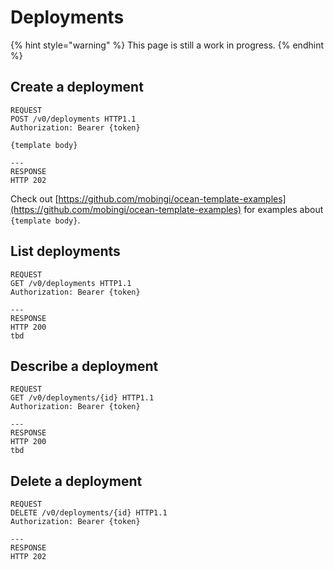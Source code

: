 # Deployments

{% hint style="warning" %}
This page is still a work in progress.
{% endhint %}

## Create a deployment

```http
REQUEST
POST /v0/deployments HTTP1.1
Authorization: Bearer {token}

{template body}

---
RESPONSE
HTTP 202
```

Check out [https://github.com/mobingi/ocean-template-examples](https://github.com/mobingi/ocean-template-examples) for examples about `{template body}`.

## List deployments

```http
REQUEST
GET /v0/deployments HTTP1.1
Authorization: Bearer {token}

---
RESPONSE
HTTP 200
tbd
```

## Describe a deployment

```http
REQUEST
GET /v0/deployments/{id} HTTP1.1
Authorization: Bearer {token}

---
RESPONSE
HTTP 200
tbd
```

## Delete a deployment

```text
REQUEST
DELETE /v0/deployments/{id} HTTP1.1
Authorization: Bearer {token}

---
RESPONSE
HTTP 202
```


